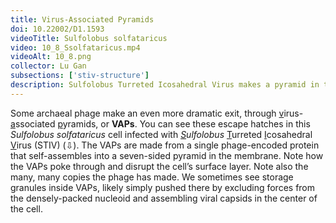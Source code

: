 ```yaml
---
title: Virus-Associated Pyramids
doi: 10.22002/D1.1593
videoTitle: Sulfolobus solfataricus
video: 10_8_Ssolfataricus.mp4
videoAlt: 10_8.png
collector: Lu Gan
subsections: ['stiv-structure']
description: Sulfolobus Turreted Icosahedral Virus makes a pyramid in the membrane of infected archaea like Sulfolobus solfataricus to release replicated copies
---
```


Some archaeal phage make an even more dramatic exit, through <u>v</u>irus-<u>a</u>ssociated <u>p</u>yramids, or **VAPs**. You can see these escape hatches in this *Sulfolobus solfataricus* cell infected with *<u>S</u>ulfolobus* <u>T</u>urreted <u>I</u>cosahedral <u>V</u>irus (STIV) (⇩). The VAPs are made from a single phage-encoded protein that self-assembles into a seven-sided pyramid in the membrane. Note how the VAPs poke through and disrupt the cell’s surface layer. Note also the many, many copies the phage has made. We sometimes see storage granules inside VAPs, likely simply pushed there by excluding forces from the densely-packed nucleoid and assembling viral capsids in the center of the cell.

